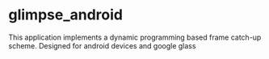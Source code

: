 glimpse_android
===============

This application implements a dynamic programming based frame catch-up scheme.
Designed for android devices and google glass
